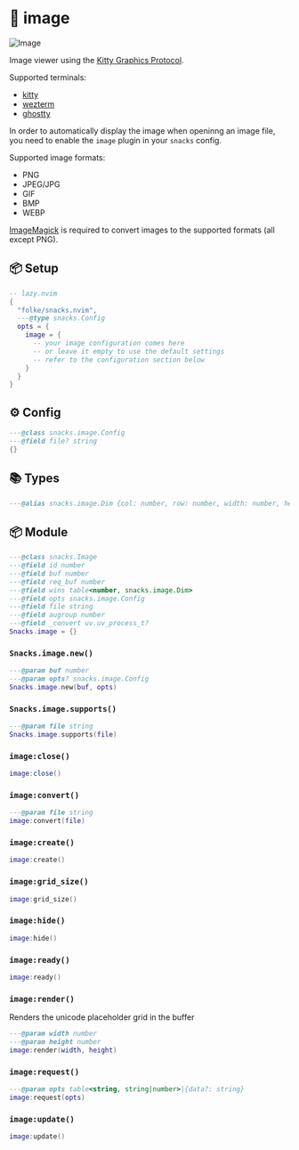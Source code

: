 # 🍿 image

![Image](https://github.com/user-attachments/assets/4e8a686c-bf41-4989-9d74-1641ecf2835f)

Image viewer using the [Kitty Graphics Protocol](https://sw.kovidgoyal.net/kitty/graphics-protocol/).

Supported terminals:

- [kitty](https://sw.kovidgoyal.net/kitty/)
- [wezterm](https://wezfurlong.org/wezterm/)
- [ghostty](https://ghostty.org/)

In order to automatically display the image when openinng an image file,
you need to enable the `image` plugin in your `snacks` config.

Supported image formats:

- PNG
- JPEG/JPG
- GIF
- BMP
- WEBP

[ImageMagick](https://imagemagick.org/index.php) is required to convert images
to the supported formats (all except PNG).

<!-- docgen -->

## 📦 Setup

```lua
-- lazy.nvim
{
  "folke/snacks.nvim",
  ---@type snacks.Config
  opts = {
    image = {
      -- your image configuration comes here
      -- or leave it empty to use the default settings
      -- refer to the configuration section below
    }
  }
}
```

## ⚙️ Config

```lua
---@class snacks.image.Config
---@field file? string
{}
```

## 📚 Types

```lua
---@alias snacks.image.Dim {col: number, row: number, width: number, height: number}
```

## 📦 Module

```lua
---@class snacks.Image
---@field id number
---@field buf number
---@field req_buf number
---@field wins table<number, snacks.image.Dim>
---@field opts snacks.image.Config
---@field file string
---@field augroup number
---@field _convert uv.uv_process_t?
Snacks.image = {}
```

### `Snacks.image.new()`

```lua
---@param buf number
---@param opts? snacks.image.Config
Snacks.image.new(buf, opts)
```

### `Snacks.image.supports()`

```lua
---@param file string
Snacks.image.supports(file)
```

### `image:close()`

```lua
image:close()
```

### `image:convert()`

```lua
---@param file string
image:convert(file)
```

### `image:create()`

```lua
image:create()
```

### `image:grid_size()`

```lua
image:grid_size()
```

### `image:hide()`

```lua
image:hide()
```

### `image:ready()`

```lua
image:ready()
```

### `image:render()`

Renders the unicode placeholder grid in the buffer

```lua
---@param width number
---@param height number
image:render(width, height)
```

### `image:request()`

```lua
---@param opts table<string, string|number>|{data?: string}
image:request(opts)
```

### `image:update()`

```lua
image:update()
```
